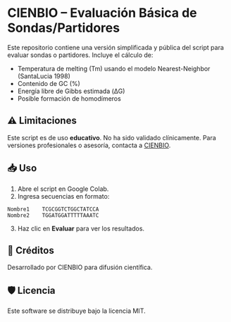 # CIENBIO – Evaluación Básica de Sondas/Partidores

Este repositorio contiene una versión simplificada y pública del script para evaluar sondas o partidores. 
Incluye el cálculo de:

- Temperatura de melting (Tm) usando el modelo Nearest-Neighbor (SantaLucia 1998)
- Contenido de GC (%)
- Energía libre de Gibbs estimada (ΔG)
- Posible formación de homodímeros

## ⚠️ Limitaciones

Este script es de uso **educativo**. No ha sido validado clínicamente. Para versiones profesionales o asesoría, contacta a [CIENBIO](https://www.cienbio.cl).

## 📥 Uso

1. Abre el script en Google Colab.
2. Ingresa secuencias en formato:
```
Nombre1    TCGCGGTCTGGCTATCCA
Nombre2    TGGATGGATTTTTAAATC
```
3. Haz clic en **Evaluar** para ver los resultados.

## 🧪 Créditos

Desarrollado por CIENBIO para difusión científica.

## 🛡️ Licencia

Este software se distribuye bajo la licencia MIT.
